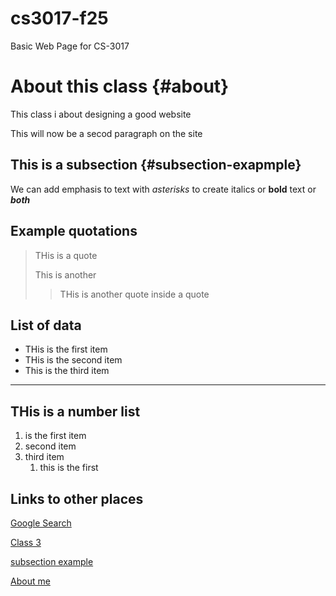 # cs3017-f25
Basic Web Page for CS-3017

# About this class {#about}
This class i about designing a good website

This will now be a secod paragraph on the site

## This is a subsection {#subsection-exapmple}

We can add emphasis to text with *asterisks* to create italics or **bold** text or ***both***

## Example quotations 

> THis is a quote
>
> This is another
>
>>THis is another quote inside a quote

## List of data 
+ THis is the first item
+ THis is the second item
+ This is the third item
***************************************************************
## THis is a number list 
1. is the first item
2. second item
3. third item
   1. this is the first

## Links to other places 
[Google Search](https://google.com)

[Class 3](Class3)

[subsection example](#subsection-exapmple)

[About me](about.md)


